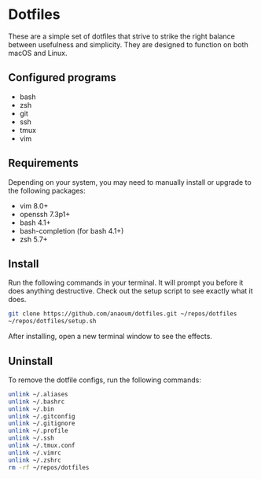 # Dotfiles

These are a simple set of dotfiles that strive to strike the right balance between usefulness and simplicity. They are designed to function on both macOS and Linux.

## Configured programs

* bash
* zsh
* git
* ssh
* tmux
* vim

## Requirements

Depending on your system, you may need to manually install or upgrade to the following packages:

* vim 8.0+
* openssh 7.3p1+
* bash 4.1+
* bash-completion (for bash 4.1+)
* zsh 5.7+

## Install

Run the following commands in your terminal. It will prompt you before it does anything destructive. Check out the setup script to see exactly what it does.

```bash
git clone https://github.com/anaoum/dotfiles.git ~/repos/dotfiles
~/repos/dotfiles/setup.sh
```

After installing, open a new terminal window to see the effects.

## Uninstall

To remove the dotfile configs, run the following commands:

```bash
unlink ~/.aliases
unlink ~/.bashrc
unlink ~/.bin
unlink ~/.gitconfig
unlink ~/.gitignore
unlink ~/.profile
unlink ~/.ssh
unlink ~/.tmux.conf
unlink ~/.vimrc
unlink ~/.zshrc
rm -rf ~/repos/dotfiles
```
